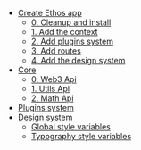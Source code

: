 <!-- docs/_sidebar.md -->

<!-- * [Home](/) -->
<!--  TODO: maybe is better to leave this out, since is referring to the old documentaion with Lerna, packages not in npm, design-system and components separated... -->
* [Create Ethos app](cea.md)
  * [0. Cleanup and install](#_0-cleanup-and-install-the-core-module)
  * [1. Add the context](#_1-context-load-and-app-initialization)
  * [2. Add plugins system](#_2-integrate-the-plugin-system)
  * [3. Add routes](#_3-add-the-router)
  * [4. Add the design system](#_4-install-the-design-system-module)
* [Core](core.md)
  * [0. Web3 Api](api/web3.md)
  * [1. Utils Api](api/utils.md)
  * [2. Math Api](api/math.md)
* [Plugins system](plugins.md)
* [Design system](design.md)
  * [Global style variables](#basic-global-style-variables)
  * [Typography style variables](#typography-global-style-variables)
